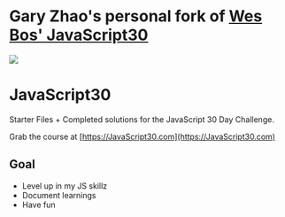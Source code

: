 ﻿# Gary Zhao's personal fork of [Wes Bos' JavaScript30](https://JavaScript30.com)

![](https://javascript30.com/images/JS3-social-share.png)

# JavaScript30

Starter Files + Completed solutions for the JavaScript 30 Day Challenge.

Grab the course at [https://JavaScript30.com](https://JavaScript30.com)

## Goal

- Level up in my JS skillz
- Document learnings
- Have fun
